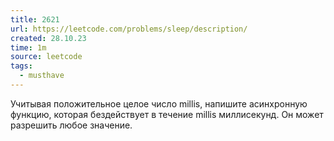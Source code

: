```yaml
---
title: 2621
url: https://leetcode.com/problems/sleep/description/
created: 28.10.23
time: 1m
source: leetcode
tags:
  - musthave
---
```


Учитывая положительное целое число millis, напишите асинхронную функцию, которая бездействует в течение millis миллисекунд. Он может разрешить любое значение.
